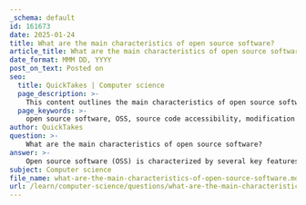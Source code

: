 ```yaml
---
_schema: default
id: 161673
date: 2025-01-24
title: What are the main characteristics of open source software?
article_title: What are the main characteristics of open source software?
date_format: MMM DD, YYYY
post_on_text: Posted on
seo:
  title: QuickTakes | Computer science
  page_description: >-
    This content outlines the main characteristics of open source software, highlighting its accessibility, modification rights, cost efficiency, community support, vendor independence, and other benefits compared to proprietary software.
  page_keywords: >-
    open source software, OSS, source code accessibility, modification rights, cost efficiency, community support, vendor independence, continuous improvement, transparency, economic efficiency
author: QuickTakes
question: >-
    What are the main characteristics of open source software?
answer: >-
    Open source software (OSS) is characterized by several key features that distinguish it from closed source (proprietary) software. Here are the primary characteristics:\n\n1. **Source Code Accessibility**: The source code of open source software is publicly available, allowing anyone to view, modify, and distribute it. This transparency enables users to understand how the software works and to make improvements or adaptations as needed.\n\n2. **Modification Rights**: Users have the right to modify the software to suit their specific needs. This level of customization is often not possible with closed source software, where users are limited to the features and functionalities provided by the vendor.\n\n3. **Cost Efficiency**: Open source software is typically free to use, which can significantly reduce software acquisition costs for organizations. This is particularly beneficial for small businesses and startups with limited budgets.\n\n4. **Community Support**: Many open source projects have vibrant communities that provide support, documentation, and resources. This community-driven approach enhances the user experience and fosters collaboration among developers and users.\n\n5. **Vendor Independence**: Organizations using open source software are not locked into a single vendor's ecosystem. This independence allows them to switch technologies or vendors without significant disruption, providing greater flexibility in their IT strategies.\n\n6. **Continuous Improvement**: The collaborative nature of open source development encourages ongoing enhancements and updates. Users can contribute to the software's improvement, leading to rapid innovation and the incorporation of new features.\n\n7. **Transparency**: Open source software promotes transparency in its development process. Users can inspect the code for security vulnerabilities, bugs, or other issues, which can lead to enhanced security and reliability.\n\n8. **Economic Efficiency**: By eliminating licensing fees and allowing for customization, open source software can lead to overall economic efficiency for organizations, enabling them to allocate resources more effectively.\n\nThese characteristics make open source software a compelling choice for many businesses and individuals, offering significant advantages over proprietary software, which tends to be more restrictive in terms of access, customization, and support.
subject: Computer science
file_name: what-are-the-main-characteristics-of-open-source-software.md
url: /learn/computer-science/questions/what-are-the-main-characteristics-of-open-source-software
---
```


&nbsp;